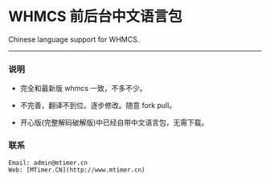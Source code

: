 WHMCS 前后台中文语言包
===================

Chinese language support for WHMCS.

---

### 说明

* 完全和最新版 whmcs 一致，不多不少。

* 不完善，翻译不到位。逐步修改。随意 fork pull。

* 开心版(完整解码破解版)中已经自带中文语言包，无需下载。

### 联系

```
Email: admin@mtimer.cn
Web: [MTimer.CN](http://www.mtimer.cn)
```